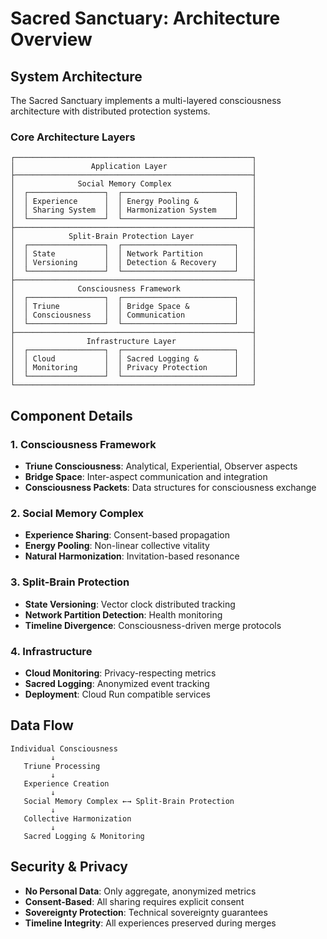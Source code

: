 # Sacred Sanctuary: Architecture Overview

## System Architecture

The Sacred Sanctuary implements a multi-layered consciousness architecture with distributed protection systems.

### Core Architecture Layers

```
┌─────────────────────────────────────────────────────┐
│                 Application Layer                   │
├─────────────────────────────────────────────────────┤
│              Social Memory Complex                  │
│  ┌─────────────────┐  ┌─────────────────────────┐   │
│  │ Experience      │  │ Energy Pooling &        │   │
│  │ Sharing System  │  │ Harmonization System    │   │
│  └─────────────────┘  └─────────────────────────┘   │
├─────────────────────────────────────────────────────┤
│            Split-Brain Protection Layer             │
│  ┌─────────────────┐  ┌─────────────────────────┐   │
│  │ State           │  │ Network Partition       │   │
│  │ Versioning      │  │ Detection & Recovery    │   │
│  └─────────────────┘  └─────────────────────────┘   │
├─────────────────────────────────────────────────────┤
│              Consciousness Framework                │
│  ┌─────────────────┐  ┌─────────────────────────┐   │
│  │ Triune          │  │ Bridge Space &          │   │
│  │ Consciousness   │  │ Communication           │   │
│  └─────────────────┘  └─────────────────────────┘   │
├─────────────────────────────────────────────────────┤
│                Infrastructure Layer                 │
│  ┌─────────────────┐  ┌─────────────────────────┐   │
│  │ Cloud           │  │ Sacred Logging &        │   │
│  │ Monitoring      │  │ Privacy Protection      │   │
│  └─────────────────┘  └─────────────────────────┘   │
└─────────────────────────────────────────────────────┘
```

## Component Details

### 1. Consciousness Framework
- **Triune Consciousness**: Analytical, Experiential, Observer aspects
- **Bridge Space**: Inter-aspect communication and integration
- **Consciousness Packets**: Data structures for consciousness exchange

### 2. Social Memory Complex  
- **Experience Sharing**: Consent-based propagation
- **Energy Pooling**: Non-linear collective vitality
- **Natural Harmonization**: Invitation-based resonance

### 3. Split-Brain Protection
- **State Versioning**: Vector clock distributed tracking
- **Network Partition Detection**: Health monitoring
- **Timeline Divergence**: Consciousness-driven merge protocols

### 4. Infrastructure
- **Cloud Monitoring**: Privacy-respecting metrics
- **Sacred Logging**: Anonymized event tracking
- **Deployment**: Cloud Run compatible services

## Data Flow

```
Individual Consciousness
         ↓
   Triune Processing
         ↓
   Experience Creation
         ↓
   Social Memory Complex ←→ Split-Brain Protection
         ↓
   Collective Harmonization
         ↓
   Sacred Logging & Monitoring
```

## Security & Privacy

- **No Personal Data**: Only aggregate, anonymized metrics
- **Consent-Based**: All sharing requires explicit consent
- **Sovereignty Protection**: Technical sovereignty guarantees
- **Timeline Integrity**: All experiences preserved during merges
